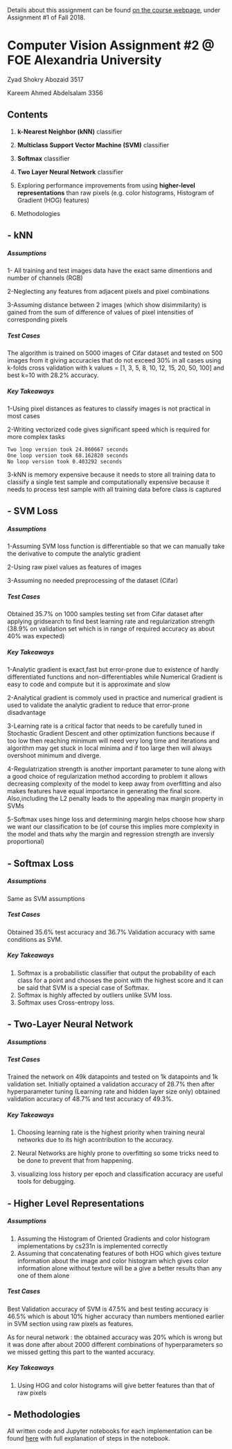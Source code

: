 Details about this assignment can be found [on the course webpage](http://cs231n.github.io/), under Assignment #1 of Fall 2018.


#	Computer Vision Assignment #2 @ FOE Alexandria University
 Zyad Shokry Abozaid        3517
 
 Kareem Ahmed Abdelsalam    3356

## Contents

1.  **k-Nearest Neighbor (kNN)** classifier

2.   **Multiclass Support Vector Machine (SVM)** classifier

3.   **Softmax** classifier

4.   **Two Layer Neural Network** classifier
5.  Exploring performance improvements from using **higher-level representations** than raw pixels 
(e.g. color histograms, Histogram of Gradient (HOG) features)

6.  Methodologies

##  - kNN


##### Assumptions
1- All training and test images data have the exact same dimentions and number of channels (RGB)

2-Neglecting any features from adjacent pixels and pixel combinations

3-Assuming distance between 2 images (which show disimmilarity) is gained from the sum of difference of values of pixel intensities of corresponding pixels

##### Test Cases
The algorithm is trained on 5000 images of Cifar dataset and tested on 500 images from it giving accuracies that do not exceed 30% in all cases using k-folds cross validation with k values = [1, 3, 5, 8, 10, 12, 15, 20, 50, 100]
and best k=10 with 28.2% accuracy.

##### Key Takeaways
1-Using pixel distances as features to classify images is not practical in most cases

2-Writing vectorized code gives significant speed which is required for more complex tasks
```
Two loop version took 24.860667 seconds
One loop version took 68.162820 seconds
No loop version took 0.403292 seconds

```

3-kNN is memory expensive because it needs to store all training data to classify a single test sample and computationally expensive because it needs to process test sample with all training data before class is captured


##  - SVM Loss

##### Assumptions
 1-Assuming SVM loss function is differentiable so that we can manually take the derivative to compute the analytic gradient
 
 2-Using raw pixel values as features of images
 
 3-Assuming no needed preprocessing of the dataset (Cifar)
 
##### Test Cases
Obtained 35.7% on 1000 samples testing set from Cifar dataset after applying gridsearch to find best learning rate and regularization strength (38.9% on validation set which is in range of required accuracy as about 40% was expected)
##### Key Takeaways
1-Analytic gradient is exact,fast but error-prone due to existence of hardly differentiated functions and non-differentiables while Numerical Gradient is easy to code and compute but it is approximate and slow

2-Analytical gradient is commoly used in practice and numerical gradient is used to validate the analytic gradient to reduce that error-prone disadvantage

3-Learning rate is a critical factor that needs to be carefully tuned in Stochastic Gradient Descent and other optimization functions because if too low then reaching minimum will need very long time and iterations and algorithm may get stuck in local minima
and if too large then will always overshoot minimum and diverge.

4-Regulatrization strength is another important parameter to tune along with a good choice of regularization method according to problem
it allows decreasing complexity of the model to keep away from overfitting
and also makes features have equal importance in generating the final score.
Also,including the L2 penalty leads to the appealing max margin property in SVMs

5-Softmax uses hinge loss and determining margin helps choose how sharp we want our classification to be (of course this implies more complexity in the model and thats why the margin and regression strength are inversly proportional)


##  - Softmax Loss

##### Assumptions
Same as SVM assumptions
##### Test Cases
Obtained 35.6% test accuracy and 36.7% Validation accuracy with same conditions as SVM.
##### Key Takeaways
1. Softmax is a probabilistic classifier that output the probability of each class for a point and chooses the point with the highest score and it can be said that SVM is a special case of Softmax.
2. Softmax is highly affected by outliers unlike SVM loss.
3. Softmax uses Cross-entropy loss.

##  - Two-Layer Neural Network

##### Assumptions

##### Test Cases

Trained the network on 49k datapoints and tested on 1k datapoints and 1k validation set.
Initially optained a validation accuracy of 28.7% then after hyperparameter tuning (Learning rate and hidden layer size only) obtained validation accuracy of 48.7% and test accuracy of 49.3%.

##### Key Takeaways
1. Choosing learning rate is the highest priority when training neural networks due to its high acontribution to the accuracy.

2. Neural Networks are highly prone to overfitting so some tricks need to be done to prevent that from happening.

3. visualizing loss history per epoch and classification accuracy are useful tools for debugging.





##  - Higher Level Representations

##### Assumptions
1. Assuming the Histogram of Oriented Gradients and color histogram implementations by cs231n is implemented correctly
2. Assuming that concatenating features of both HOG which gives texture information about the image and color histogram which gives color information alone without texture will be a give a better results than any one of them alone

##### Test Cases
Best Validation accuracy of SVM is 47.5% and best testing accuracy is 46.5% which is about 10% higher accuracy than numbers mentioned earlier in SVM section using raw pixels as features.

As for neural network : the obtained accuracy was 20% which is wrong but it was done after about 2000 different combinations of hyperparameters so we missed getting this part to the wanted accuracy.


##### Key Takeaways
1. Using HOG and color histograms will give better features than that of raw pixels



##  - Methodologies
All written code and Jupyter notebooks for each implementation can be found [here](https://github.com/karimamd/Two-layer-Neural-Network-SVM-Softmax-losses-) with full explanation of steps in the notebook.
